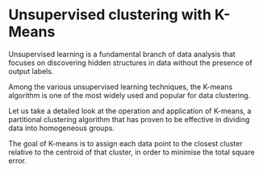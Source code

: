 # Unsupervised clustering with K-Means



Unsupervised learning is a fundamental branch of data analysis that focuses on discovering hidden structures in data without the presence of output labels.

Among the various unsupervised learning techniques, the K-means algorithm is one of the most widely used and popular for data clustering.

Let us take a detailed look at the operation and application of K-means, a partitional clustering algorithm that has proven to be effective in dividing data into homogeneous groups.

The goal of K-means is to assign each data point to the closest cluster relative to the centroid of that cluster, in order to minimise the total square error.
